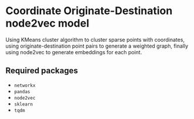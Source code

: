 # Coordinate Originate-Destination node2vec model

Using KMeans cluster algorithm to cluster sparse points with coordinates,
using originate-destination point pairs to generate a weighted graph,
finally using node2vec to generate embeddings for each point.

## Required packages

- `networkx`
- `pandas`
- `node2vec`
- `sklearn`
- `tqdm`
